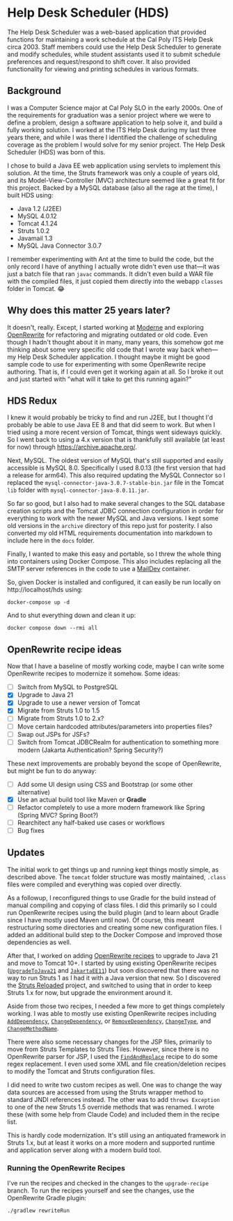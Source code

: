 # Help Desk Scheduler (HDS)

The Help Desk Scheduler was a web-based application that provided functions for maintaining a work schedule at the Cal Poly ITS Help Desk circa 2003. Staff members could use the Help Desk Scheduler to generate and modify schedules, while student assistants used it to submit schedule preferences and request/respond to shift cover. It also provided functionality for viewing and printing schedules in various formats.

## Background

I was a Computer Science major at Cal Poly SLO in the early 2000s. One of the requirements for graduation was a senior project where we were to define a problem, design a software application to help solve it, and build a fully working solution. I worked at the ITS Help Desk during my last three years there, and while I was there I identified the challenge of scheduling coverage as the problem I would solve for my senior project. The Help Desk Scheduler (HDS) was born of this.

I chose to build a Java EE web application using servlets to implement this solution. At the time, the Struts framework was only a couple of years old, and its Model-View-Controller (MVC) architecture seemed like a great fit for this project. Backed by a MySQL database (also all the rage at the time), I built HDS using:

- Java 1.2 (J2EE)
- MySQL 4.0.12
- Tomcat 4.1.24
- Struts 1.0.2
- Javamail 1.3
- MySQL Java Connector 3.0.7

I remember experimenting with Ant at the time to build the code, but the only record I have of anything I actually wrote didn't even use that—it was just a batch file that ran `javac` commands. It didn't even build a WAR file with the compiled files, it just copied them directly into the webapp `classes` folder in Tomcat. 😂

## Why does this matter 25 years later?

It doesn't, really. Except, I started working at [Moderne](https://www.moderne.io) and exploring [OpenRewrite](https://docs.openrewrite.org) for refactoring and migrating outdated or old code. Even though I hadn't thought about it in many, many years, this somehow got me thinking about some very specific old code that I wrote way back when—my Help Desk Scheduler application. I thought maybe it might be good sample code to use for experimenting with some OpenRewrite recipe authoring. That is, if I could even get it working again at all. So I broke it out and just started with "what will it take to get this running again?"

## HDS Redux

I knew it would probably be tricky to find and run J2EE, but I thought I'd probably be able to use Java EE 8 and that did seem to work. But when I tried using a more recent version of Tomcat, things went sideways quickly. So I went back to using a 4.x version that is thankfully still available (at least for now) through https://archive.apache.org/.

Next, MySQL. The oldest version of MySQL that's still supported and easily accessible is MySQL 8.0. Specifically I used 8.0.13 (the first version that had a release for arm64). This also required updating the MySQL Connector so I replaced the `mysql-connector-java-3.0.7-stable-bin.jar` file in the Tomcat `lib` folder with `mysql-connector-java-8.0.11.jar`. 

So far so good, but I also had to make several changes to the SQL database creation scripts and the Tomcat JDBC connection configuration in order for everything to work with the newer MySQL and Java versions. I kept some old versions in the `archive` directory of this repo just for posterity. I also converted my old HTML requirements documentation into markdown to include here in the `docs` folder.

Finally, I wanted to make this easy and portable, so I threw the whole thing into containers using Docker Compose. This also includes replacing all the SMTP server references in the code to use a [MailDev](https://github.com/maildev/maildev) container.

So, given Docker is installed and configured, it can easily be run locally on http://localhost/hds using:

`docker-compose up -d`

And to shut everything down and clean it up:

 `docker compose down --rmi all`

## OpenRewrite recipe ideas

Now that I have a baseline of mostly working code, maybe I can write some OpenRewrite recipes to modernize it somehow. Some ideas:

- [ ] Switch from MySQL to PostgreSQL
- [x] Upgrade to Java 21
- [x] Upgrade to use a newer version of Tomcat
- [x] Migrate from Struts 1.0 to 1.5
- [ ] Migrate from Struts 1.0 to 2.x?
- [ ] Move certain hardcoded attributes/parameters into properties files?
- [ ] Swap out JSPs for JSFs?
- [ ] Switch from Tomcat JDBCRealm for authentication to something more modern (Jakarta Authentication? Spring Security?)

These next improvements are probably beyond the scope of OpenRewrite, but might be fun to do anyway:

- [ ] Add some UI design using CSS and Bootstrap (or some other alternative)
- [x] Use an actual build tool like Maven or **Gradle**
- [ ] Refactor completely to use a more modern framework like Spring (Spring MVC? Spring Boot?)
- [ ] Rearchitect any half-baked use cases or workflows
- [ ] Bug fixes

## Updates

The initial work to get things up and running kept things mostly simple, as described above. The `tomcat` folder structure was mostly maintained, `.class` files were compiled and everything was copied over directly.

As a followup, I reconfigured things to use Gradle for the build instead of manual compiling and copying of class files. I did this primarily so I could run OpenRewrite recipes using the build plugin (and to learn about Gradle since I have mostly used Maven until now). Of course, this meant restructuring some directories and creating some new configuration files. I added an additional build step to the Docker Compose and improved those dependencies as well.

After that, I worked on adding [OpenRewrite recipes](recipes) to upgrade to Java 21 and move to Tomcat 10+. I started by using existing OpenRewrite recipes ([`UpgradeToJava21`](https://docs.openrewrite.org/recipes/java/migrate/upgradetojava21) and [`JakartaEE11`](https://docs.openrewrite.org/recipes/java/migrate/jakarta/jakartaee11)) but soon discovered that there was no way to run Struts 1 as I had it with a Java version that new. So I discovered the [Struts Reloaded](https://github.com/weblegacy/struts1) project, and switched to using that in order to keep Struts 1.x for now, but upgrade the environment around it. 

Aside from those two recipes, I needed a few more to get things completely working. I was able to mostly use existing OpenRewrite recipes including [`AddDependency`](https://docs.openrewrite.org/recipes/java/dependencies/adddependency), [`ChangeDependency`](https://docs.openrewrite.org/recipes/java/dependencies/changedependency), or [`RemoveDependency`](https://docs.openrewrite.org/recipes/java/dependencies/removedependency), [`ChangeType`](https://docs.openrewrite.org/recipes/java/changetype), and [`ChangeMethodName`](https://docs.openrewrite.org/recipes/java/changemethodname). 

There were also some necessary changes for the JSP files, primarily to move from Struts Templates to Struts Tiles. However, since there is no OpenRewrite parser for JSP, I used the [`FindAndReplace`](https://docs.openrewrite.org/recipes/text/findandreplace) recipe to do some regex replacement. I even used some XML and file creation/deletion recipes to modify the Tomcat and Struts configuration files.

I did need to write two custom recipes as well. One was to change the way data sources are accessed from using the Struts wrapper method to standard JNDI references instead. The other was to add `throws Exception` to one of the new Struts 1.5 override methods that was renamed. I wrote these (with some help from Claude Code) and included them in the recipe list.

This is hardly code modernization. It's still using an antiquated framework in Struts 1.x, but at least it works on a more modern and supported runtime and application server along with a modern build tool. 

### Running the OpenRewrite Recipes

I've run the recipes and checked in the changes to the `upgrade-recipe` branch. To run the recipes yourself and see the changes, use the OpenRewrite Gradle plugin:

`./gradlew rewriteRun`